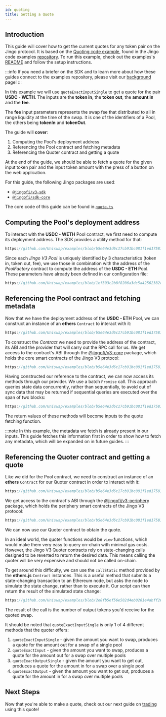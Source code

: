 ```yaml
---
id: quoting
title: Getting a Quote
---     
```


## Introduction

This guide will cover how to get the current quotes for any token pair on the Jingo protocol. It is based on the [Quoting code example](https://github.com/uniswap/examples/tree/main/v3-sdk/quoting), found in the Jingo code examples [repository](https://github.com/Uniswap/examples). To run this example, check out the examples's [README](https://github.com/uniswap/examples/blob/main/v3-sdk/minting-position/README.md) and follow the setup instructions.

:::info
If you need a briefer on the SDK and to learn more about how these guides connect to the examples repository, please visit our [background](./01-background.md) page!
:::

In this example we will use `quoteExactInputSingle` to get a quote for the pair **USDC - WETH**.
The inputs are the **token in**, the **token out**, the **amount in** and the **fee**.

The **fee** input parameters represents the swap fee that distributed to all in range liquidity at the time of the swap. It is one of the identifiers of a Pool, the others being **tokenIn** and **tokenOut**.

The guide will **cover**:

1. Computing the Pool's deployment address
2. Referencing the Pool contract and fetching metadata
3. Referencing the Quoter contract and getting a quote

At the end of the guide, we should be able to fetch a quote for the given input token pair and the input token amount with the press of a button on the web application.

For this guide, the following Jingo packages are used:

- [`@jingofi/v3-sdk`](https://www.npmjs.com/package/@jingofi/v3-sdk)
- [`@jingofi/sdk-core`](https://www.npmjs.com/package/@jingofi/sdk-core)

The core code of this guide can be found in [`quote.ts`](https://github.com/uniswap/examples/blob/main/v3-sdk/quoting/src/libs/quote.ts)

## Computing the Pool's deployment address

To interact with the **USDC - WETH** Pool contract, we first need to compute its deployment address.
The SDK provides a utility method for that:

```typescript reference title="Computing the Pool's address" referenceLinkText="View on Github" customStyling
https://github.com/Uniswap/examples/blob/b5e64e3d6c17cb91bc081f1ed17581bbf22024bc/v3-sdk/quoting/src/libs/quote.ts#L40-L45
```

Since each *Jingo V3 Pool* is uniquely identified by 3 characteristics (token in, token out, fee), we use those
in combination with the address of the *PoolFactory* contract to compute the address of the **USDC - ETH** Pool.
These parameters have already been defined in our configuration file:

```typescript reference title="Configuration Parameters" referenceLinkText="View on Github" customStyling
https://github.com/Uniswap/examples/blob/1ef393c2b8f8206a3dc5a42562382c267bcc361b/v3-sdk/quoting/src/config.ts#L34-L39
```

## Referencing the Pool contract and fetching metadata

Now that we have the deployment address of the **USDC - ETH** Pool, we can construct an instance of an **ethers** `Contract` to interact with it:

```typescript reference title="Setting up a reference to the Pool contract" referenceLinkText="View on Github" customStyling
https://github.com/Uniswap/examples/blob/b5e64e3d6c17cb91bc081f1ed17581bbf22024bc/v3-sdk/quoting/src/libs/quote.ts#L47-L51
```

To construct the *Contract* we need to provide the address of the contract, its ABI and the provider that will carry out the RPC call for us.
We get access to the contract's ABI through the [@jingofi/v3-core](https://www.npmjs.com/package/@jingofi/v3-core) package, which holds the core smart contracts of the Jingo V3 protocol:

```typescript reference title="Jingo V3 Pool smart contract ABI" referenceLinkText="View on Github" customStyling
https://github.com/Uniswap/examples/blob/b5e64e3d6c17cb91bc081f1ed17581bbf22024bc/v3-sdk/quoting/src/libs/quote.ts#L5
```

Having constructed our reference to the contract, we can now access its methods through our provider.
We use a batch `Promise` call. This approach queries state data concurrently, rather than sequentially, to avoid out of sync data that may be returned if sequential queries are executed over the span of two blocks:

```typescript reference title="Getting Pool metadata from the Pool smart contract" referenceLinkText="View on Github" customStyling
https://github.com/Uniswap/examples/blob/b5e64e3d6c17cb91bc081f1ed17581bbf22024bc/v3-sdk/quoting/src/libs/quote.ts#L52-L56
```

The return values of these methods will become inputs to the quote fetching function.

:::note
In this example, the metadata we fetch is already present in our inputs. This guide fetches this information first in order to show how to fetch any metadata, which will be expanded on in future guides.
:::

## Referencing the Quoter contract and getting a quote

Like we did for the Pool contract, we need to construct an instance of an **ethers** `Contract` for our Quoter contract in order to interact with it:

```typescript reference title="Setting up a reference to the Quoter contract" referenceLinkText="View on Github" customStyling
https://github.com/Uniswap/examples/blob/b5e64e3d6c17cb91bc081f1ed17581bbf22024bc/v3-sdk/quoting/src/libs/quote.ts#L14-L18
```

We get access to the contract's ABI through the [@jingofi/v3-periphery](https://www.npmjs.com/package/@jingofi/v3-periphery) package, which holds the periphery smart contracts of the Jingo V3 protocol:

```typescript reference title="Jingo V3 Quoter smart contract ABI" referenceLinkText="View on Github" customStyling
https://github.com/Uniswap/examples/blob/b5e64e3d6c17cb91bc081f1ed17581bbf22024bc/v3-sdk/quoting/src/libs/quote.ts#L4
```

We can now use our Quoter contract to obtain the quote.

In an ideal world, the quoter functions would be `view` functions, which would make them very easy to query on-chain with minimal gas costs. However, the Jingo V3 Quoter contracts rely on state-changing calls designed to be reverted to return the desired data. This means calling the quoter will be very expensive and should not be called on-chain.

To get around this difficulty, we can use the `callStatic` method provided by the **ethers.js** `Contract` instances.
This is a useful method that submits a state-changing transaction to an Ethereum node, but asks the node to simulate the state change, rather than to execute it. Our script can then return the result of the simulated state change:

```typescript reference title="Getting Quotes from the Quoter contract" referenceLinkText="View on Github" customStyling
https://github.com/Uniswap/examples/blob/2e8fb5ef56e502d4eb0261e4abff262c33a30760/v3-sdk/quoting/src/libs/quote.ts#L21-L30
```

The result of the call is the number of output tokens you'd receive for the quoted swap.

It should be noted that `quoteExactInputSingle` is only 1 of 4 different methods that the quoter offers:

1. `quoteExactInputSingle` - given the amount you want to swap, produces a quote for the amount out for a swap of a single pool
2. `quoteExactInput` - given the amount you want to swap, produces a quote for the amount out for a swap over multiple pools
3. `quoteExactOutputSingle` - given the amount you want to get out, produces a quote for the amount in for a swap over a single pool
4. `quoteExactOutput`  - given the amount you want to get out, produces a quote for the amount in for a swap over multiple pools

## Next Steps

Now that you're able to make a quote, check out our next guide on [trading](./03-trading.md) using this quote!
